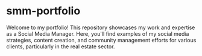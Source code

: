 # smm-portfolio
Welcome to my portfolio! This repository showcases my work and expertise as a Social Media Manager. Here, you'll find examples of my social media strategies, content creation, and community management efforts for various clients, particularly in the real estate sector.
